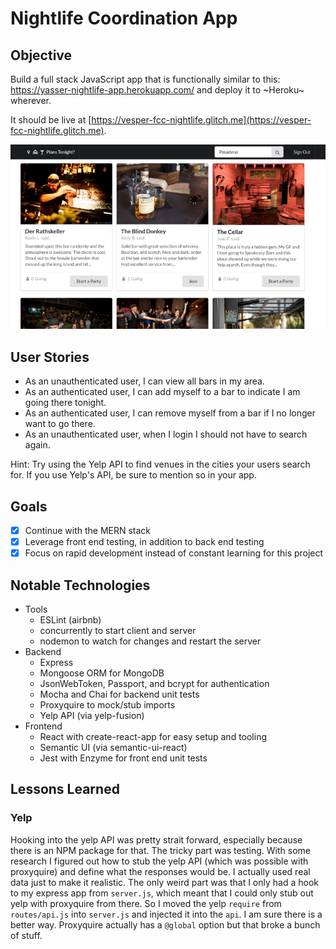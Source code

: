 Nightlife Coordination App
==========================

## Objective

Build a full stack JavaScript app that is functionally similar to this: https://yasser-nightlife-app.herokuapp.com/ and deploy it to ~Heroku~ wherever.

It should be live at [https://vesper-fcc-nightlife.glitch.me](https://vesper-fcc-nightlife.glitch.me).

![See which places are popular tonight](screenshot.png?raw=true "See which places are popular tonight")

## User Stories

- As an unauthenticated user, I can view all bars in my area.
- As an authenticated user, I can add myself to a bar to indicate I am going there tonight.
- As an authenticated user, I can remove myself from a bar if I no longer want to go there.
- As an unauthenticated user, when I login I should not have to search again.

Hint: Try using the Yelp API to find venues in the cities your users search for. If you use Yelp's API, be sure to mention so in your app.

## Goals

- [X] Continue with the MERN stack
- [X] Leverage front end testing, in addition to back end testing
- [X] Focus on rapid development instead of constant learning for this project

## Notable Technologies

- Tools
  - ESLint (airbnb)
  - concurrently to start client and server
  - nodemon to watch for changes and restart the server
- Backend
  - Express
  - Mongoose ORM for MongoDB
  - JsonWebToken, Passport, and bcrypt for authentication
  - Mocha and Chai for backend unit tests
  - Proxyquire to mock/stub imports
  - Yelp API (via yelp-fusion)
- Frontend
  - React with create-react-app for easy setup and tooling
  - Semantic UI (via semantic-ui-react)
  - Jest with Enzyme for front end unit tests

## Lessons Learned

### Yelp

Hooking into the yelp API was pretty strait forward, especially because there is an NPM package for that. The tricky part was testing. With some research I figured out how to stub the yelp API (which was possible with proxyquire) and define what the responses would be. I actually used real data just to make it realistic. The only weird part was that I only had a hook to my express app from `server.js`, which meant that I could only stub out yelp with proxyquire from there. So I moved the yelp `require` from `routes/api.js` into `server.js` and injected it into the `api`. I am sure there is a better way. Proxyquire actually has a `@global` option but that broke a bunch of stuff.

